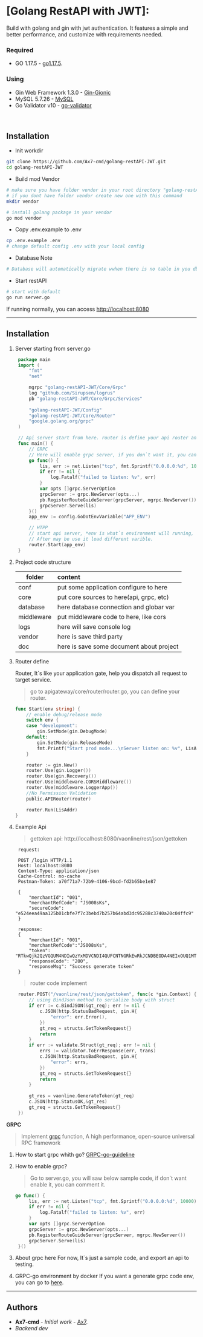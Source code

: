 # [Golang RestAPI with JWT]:

Build with golang and gin with jwt authentication. It features a simple and better performance, and customize with requirements needed.

### Required

 * GO 1.17.5 - [go1.17.5](https://go.dev/doc/devel/release#go1.17).

### Using

- Gin Web Framework 1.3.0 - [Gin-Gionic](https://github.com/gin-gonic/gin)
- MySQL 5.7.26 - [MySQL](https://dev.mysql.com/doc/relnotes/mysql/5.7/en/news-5-7-26.html)
- Go Validator v10 - [go-validator](https://github.com/go-playground/validator)

<br>

<h2>Installation</h2>

* Init workdir
```sh
git clone https://github.com/Ax7-cmd/golang-restAPI-JWT.git
cd golang-restAPI-JWT
```

* Build mod Vendor
```sh
# make sure you have folder vendor in your root directory "golang-restAPI-JWT/vendor"
# if you dont have folder vendor create new one with this command 
mkdir vendor

# install golang package in your vendor
go mod vendor
```

* Copy .env.example to .env
```sh
cp .env.example .env
# change default config .env with your local config
```

* Database Note
```sh
# Database will automatically migrate wwhen there is no table in you db
```

* Start restAPI 
```sh
# start with default
go run server.go
```

If running normally, you can access <a href="http://localhost:8080">http://localhost:8080</a>

---
<h2>Installation</h2>

1. Server starting from server.go
   ```go
    package main
    import (
        "fmt"
        "net"

        mgrpc "golang-restAPI-JWT/Core/Grpc"
        log "github.com/Sirupsen/logrus"
        pb "golang-restAPI-JWT/Core/Grpc/Services"
        
        "golang-restAPI-JWT/Config"
        "golang-restAPI-JWT/Core/Router"
        "google.golang.org/grpc"
    )

    // Api server start from here. router is define your api router and public it.
    func main() {
        // GRPC
        // Here will enable grpc server, if you don`t want it, you can disable it
        go func() {
            lis, err := net.Listen("tcp", fmt.Sprintf("0.0.0.0:%d", 10000))
            if err != nil {
                log.Fatalf("failed to listen: %v", err)
            }
            var opts []grpc.ServerOption
            grpcServer := grpc.NewServer(opts...)
            pb.RegisterRouteGuideServer(grpcServer, mgrpc.NewServer())
            grpcServer.Serve(lis)
        }()
        app_env := config.GoDotEnvVariable("APP_ENV")

        // HTPP
        // start api server, *env is what`s environment will running, currentlly this only for enable or disable debug modle
        // After may be use it load different varible.
        router.Start(app_env)
    }
   ```
2. Project code structure

    | folder        | content                                   |
    | ------------- |:-------------                             |
    | conf          | put some application configure to here    |
    | core          | put core sources to here(api, grpc, etc)  |
    | database      | here database connection and globar var   |
    | middleware    | put middleware code to here, like cors    |
    | logs          | here will save console log                |
    | vendor        | here is save third party                  |
    | doc           | here is save some document about project  |

3. Router define
   
   Router, It`s like your application gate, help you dispatch all request to target service.
   >go to apigateway/core/router/router.go, you can define your router.

    ```go
    func Start(env string) {
        // enable debug/release mode
        switch env {
        case "development":
            gin.SetMode(gin.DebugMode)
        default:
            gin.SetMode(gin.ReleaseMode)
            fmt.Printf("Start prod mode...\nServer listen on: %v", LisAddr)
        }

        router := gin.New()
        router.Use(gin.Logger())
        router.Use(gin.Recovery())
        router.Use(middleware.CORSMiddleware())
        router.Use(middleware.LoggerApp())
        //No Permission Validation
        public.APIRouter(router)

        router.Run(LisAddr)
    }
    ```
4. Example Api
   > gettoken api: http://localhost:8080/vaonline/rest/json/gettoken

   ```text
    request:

    POST /login HTTP/1.1
    Host: localhost:8080
    Content-Type: application/json
    Cache-Control: no-cache
    Postman-Token: a70f71a7-72b9-4106-9bcd-fd2b65be1e87

    {
        "merchantId": "001",
        "merchantRefCode": "JS008sKs",
        "secureCode": "e524eea49aa125b01cbfe7f7c3bebd7b257b64abd3dc95288c3740a20c04ffc9"
    }
    
    response:
    {
        "merchantId": "001",
        "merchantRefCode":"JS008sKs",
        "token": "RTkwQjk2QzVGQUM4NDIwQzYxMDVCNDI4QUFCNTNGRkEwRkJCNDBEODA4NEIxOUQ1MTc1NjcyMTFGNDBCNUVBOQ==”,
        "responseCode": "200",
        "responseMsg": "Success generate token"
    }
   ```
   >router code implement
   ```go
    router.POST("/vaonline/rest/json/gettoken", func(c *gin.Context) {
		// using BindJson method to serialize body with struct
		if err := c.BindJSON(&gt_req); err != nil {
			c.JSON(http.StatusBadRequest, gin.H{
				"error": err.Error(),
			})
			gt_req = structs.GetTokenRequest{}
			return
		}
		if err := validate.Struct(gt_req); err != nil {
			errs := validator.ToErrResponse(err, trans)
			c.JSON(http.StatusBadRequest, gin.H{
				"error": errs,
			})
			gt_req = structs.GetTokenRequest{}
			return
		}
		
		gt_res = vaonline.GenerateToken(gt_req)
		c.JSON(http.StatusOK,&gt_res)
		gt_req = structs.GetTokenRequest{}
	})
   ```

**GRPC**
>Implement [grpc](https://grpc.io) function, A high performance, open-source universal RPC framework

1. How to start grpc whith go?
   [GRPC-go-guideline](https://grpc.io/docs/quickstart/go.html)

2. How to enable grpc?
   > Go to server.go, you will saw below sample code, if don`t want enable it, you can comment it.
   ```go
   go func() {
		lis, err := net.Listen("tcp", fmt.Sprintf("0.0.0.0:%d", 10000))
		if err != nil {
			log.Fatalf("failed to listen: %v", err)
		}
		var opts []grpc.ServerOption
		grpcServer := grpc.NewServer(opts...)
		pb.RegisterRouteGuideServer(grpcServer, mgrpc.NewServer())
		grpcServer.Serve(lis)
	}()
   ```
3. About grpc here
   For now, It`s just a sample code, and export an api to testing. 

4. GRPC-go environment by docker
    If you want a generate grpc code env, you can go to [here](https://hub.docker.com/r/nightlegend/grpc-go/).


---
## Authors

* **Ax7-cmd** - *Initial work* - [Ax7](https://github.com/Ax7-cmd).
* *Backend dev*